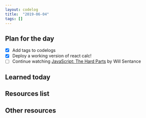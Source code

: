 ```yaml
---
layout: codelog
title:  "2019-06-04"
tags: []
---
```


## Plan for the day

- [x] Add tags to codelogs
- [x] Deploy a working version of react calc!
- [ ] Continue watching [JavaScript: The Hard Parts](https://frontendmasters.com/courses/javascript-hard-parts/) by Will Sentance

## Learned today

## Resources list

## Other resources
